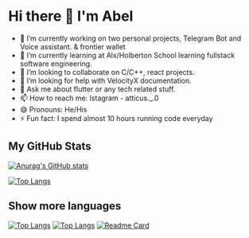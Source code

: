 # Hi there 👋 I'm Abel

- 🔭 I’m currently working on two personal projects, Telegram Bot and Voice assistant. & frontier wallet
- 🌱 I’m currently learning at Alx/Holberton School learning fullstack software engineering.
- 👯 I’m looking to collaborate on C/C++, react projects.
- 🤔 I’m looking for help with VelocityX documentation.
- 💬 Ask me about flutter or any tech related stuff.
- 📫 How to reach me: Istagram - atticus._.0
- 😄 Pronouns: He/His
- ⚡ Fun fact: I spend almost 10 hours running code everyday

## My GitHub Stats

[![Anurag's GitHub stats](https://github-readme-stats.vercel.app/api?username=kiya3300)](https://github.com/kiya3300/github-readme-stats)

[![Top Langs](https://github-readme-stats.vercel.app/api/top-langs/?username=kiya3300&exclude_repo=github-readme-stats,kiya3300.github.io)](https://github.com/kiya3300/github-readme-stats)
## Show more languages

[![Top Langs](https://github-readme-stats.vercel.app/api/top-langs/?username=kiya3300&exclude_repo=github-readme-stats,kiya3300.github.io)](https://github.com/kiya3300/github-readme-stats)
[![Top Langs](https://github-readme-stats.vercel.app/api/top-langs/?username=kiya3300&layout=compact)](https://github.com/kiya3300/github-readme-stats)
[![Readme Card](https://github-readme-stats.vercel.app/api/pin/?username=kiya3300&repo=github-readme-stats)](https://github.com/kiya3300/github-readme-stats)
